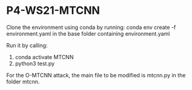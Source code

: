 # P4-WS21-MTCNN
Clone the environment using conda by running: conda env create -f environment.yaml in the base folder containing environment.yaml

Run it by calling:
  1. conda activate MTCNN
  2. python3 test.py
  
For the O-MTCNN attack, the main file to be modified is mtcnn.py in the folder mtcnn. 
